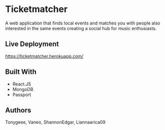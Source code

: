 # Ticketmatcher

A web application that finds local events and matches you with people also interested in the same events creating a social hub for music enthusiasts. 

## Live Deployment

https://ticketmatcher.herokuapp.com/

## Built With

* React.JS
* MongoDB
* Passport


## Authors

Tonygeee,
Vaneo,
ShannonEdgar,
Liannaarica09
